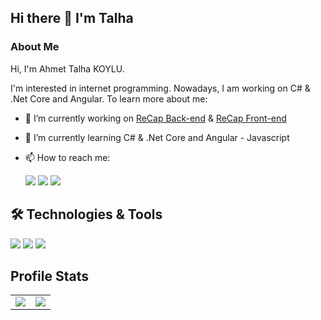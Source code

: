 ## Hi there 👋 I'm Talha

### About Me

Hi, I'm Ahmet Talha KOYLU. 

I'm interested in internet programming. Nowadays, I am working on C# & .Net Core and Angular. To learn more about me:

- 🔭 I’m currently working on <a href="https://github.com/talhakoylu/ReCapProject">ReCap Back-end</a> & <a href="https://github.com/talhakoylu/ReCapFrontEnd">ReCap Front-end</a>
- 🌱 I’m currently learning C# & .Net Core and Angular - Javascript
- 📫 How to reach me: 

    <a href="https://twitter.com/talhakoylu"><img src="https://img.shields.io/badge/twitter-1DA1F2?style=for-the-badge&logo=twitter&logoColor=white"></a> <a href="https://linkedin.com/in/talhakoylu"><img src="https://img.shields.io/badge/linkedin-2867B2?style=for-the-badge&logo=linkedin&logoColor=white"></a>
    <a href="mailto:ahmettalha.koylu@gmail.com"><img src="https://img.shields.io/badge/gmail-%23DD0031.svg?&style=for-the-badge&logo=gmail&logoColor=white"/></a>

## :hammer_and_wrench:	 Technologies & Tools 
<img src="https://img.shields.io/badge/C_%23-5C2D91?style=for-the-badge&logo=c-sharp&logoColor=white"></img> 
<img src="https://img.shields.io/badge/.Net%20Core-0C2C65?style=for-the-badge&logo=.net&logoColor=white" ></img> 
<img src="https://img.shields.io/badge/Angular-DD0031?style=for-the-badge&logo=angular&logoColor=white" ></img>
   
## Profile Stats
<table><tbody><tr>
  <td>
    <a href="https://github.com/talhakoylu">
      <img align="center" src="https://github-readme-stats.vercel.app/api?username=talhakoylu&show_icons=true&theme=slateorange" />
    </a>  
  </td>
  <td>
    <a href="https://github.com/talhakoylu">
      <img align="center" src="https://github-readme-stats.vercel.app/api/top-langs/?username=talhakoylu&layout=compact&theme=slateorange" />
    </a>  
  </td>
  </tr>
  </tbody>
</table>

